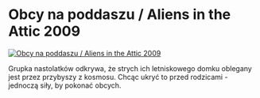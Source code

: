 Obcy na poddaszu / Aliens in the Attic 2009 
=============
[![Obcy na poddaszu / Aliens in the Attic 2009 ](http://vidos.pl/images/player.gif)](http://vidos.pl/obcy-na-poddaszu-aliens-in-the-attic-2009)

 Grupka nastolatków odkrywa, że strych ich letniskowego domku oblegany jest przez przybyszy z kosmosu. Chcąc ukryć to przed rodzicami - jednoczą siły, by pokonać obcych.

